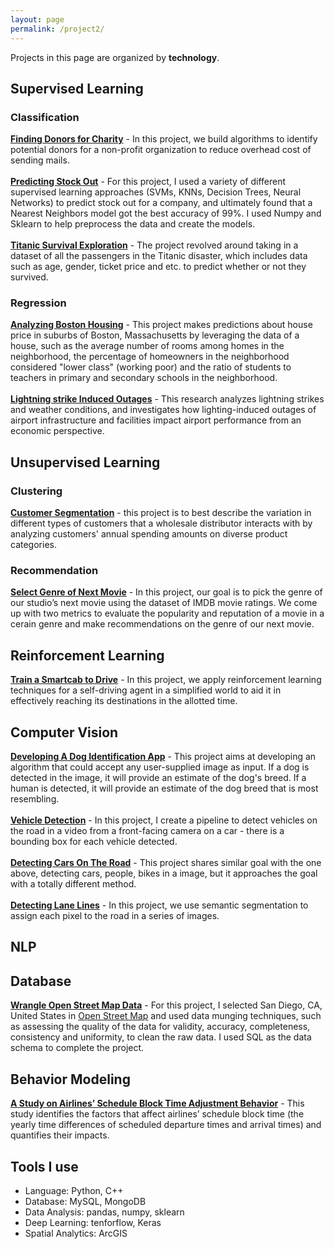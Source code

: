 ```yaml
---
layout: page
permalink: /project2/
---
```


Projects in this page are organized by **technology**.

## Supervised Learning
### Classification
<a href="https://wzding.github.io/wzding.github.io/projects/Finding_Donors_for_Charity.html" target="_blank">**Finding Donors for Charity**</a> - In this project, we build algorithms to identify potential donors for a non-profit organization to reduce overhead cost of sending mails.
<br><br><a href="https://wzding.github.io/wzding.github.io/projects/stock_out_prediction.html" target="_blank">**Predicting Stock Out**</a> - For this project, I used a variety of different supervised learning approaches (SVMs, KNNs, Decision Trees, Neural Networks) to predict stock out for a company, and ultimately found that a Nearest Neighbors model got the best accuracy of 99%. I used Numpy and Sklearn to help preprocess the data and create the models.
<br><br><a href="https://wzding.github.io/wzding.github.io/projects/Titanic_Survival_Exploration.html" target="_blank">**Titanic Survival Exploration**</a> - The project revolved around taking in a dataset of all the passengers in the Titanic disaster, which includes data such as age, gender, ticket price and etc. to predict whether or not they survived. 

### Regression
<a href="https://wzding.github.io/wzding.github.io/projects/Boston_Housing.html" target="_blank">**Analyzing Boston Housing**</a> - This project makes predictions about house price in suburbs of Boston, Massachusetts by leveraging the data of a house, such as the average number of rooms among homes in the neighborhood, the percentage of homeowners in the neighborhood considered "lower class" (working poor) and the ratio of students to teachers in primary and secondary schools in the neighborhood.
<br><br><a href="https://wzding.github.io/wzding.github.io/projects/LightningstrikeInducedOutages.pdf" target="_blank">**Lightning strike Induced Outages**</a> - This research analyzes lightning strikes and weather conditions, and investigates how lighting-induced outages of airport infrastructure and facilities impact airport performance from an economic perspective.

## Unsupervised Learning
### Clustering
<a href="https://wzding.github.io/wzding.github.io/projects/Customer_Segments.html" target="_blank">**Customer Segmentation**</a> - this project is to best describe the variation in different types of customers that a wholesale distributor interacts with by analyzing customers' annual spending amounts on diverse product categories.
### Recommendation
<a href="https://wzding.github.io/wzding.github.io/projects/Select_Genre_of_Next_Movie.html" target="_blank">**Select Genre of Next Movie**</a> - In this project, our goal is to pick the genre of our studio’s next movie using the dataset of IMDB movie ratings. We come up with two metrics to evaluate the popularity and reputation of a movie in a cerain genre and make recommendations on the genre of our next movie.

## Reinforcement Learning
<a href="" target="_blank">**Train a Smartcab to Drive**</a> - In this project, we apply reinforcement learning techniques for a self-driving agent in a simplified world to aid it in effectively reaching its destinations in the allotted time.

## Computer Vision
<a href="https://wzding.github.io/wzding.github.io/projects/Dog_Identification_App.html" target="_blank">**Developing A Dog Identification App**</a> - This project aims at developing an algorithm that could accept any user-supplied image as input. If a dog is detected in the image, it will provide an estimate of the dog's breed. If a human is detected, it will provide an estimate of the dog breed that is most resembling.
<br><br><a href="https://wzding.github.io/wzding.github.io/projects/Vehicle_Detection.html" target="_blank">**Vehicle Detection**</a> - In this project, I create a pipeline to detect vehicles on the road in a video from a front-facing camera on a car - there is a bounding box for each vehicle detected. 
<br><br><a href="https://wzding.github.io/wzding.github.io/projects/Object_Detection_MobileNets_SSD.html" target="_blank">**Detecting Cars On The Road**</a> - This project shares similar goal with the one above, detecting cars, people, bikes in a image, but it approaches the goal with a totally different method.
<br><br><a href="https://wzding.github.io/wzding.github.io/projects/Semantic_Segmentation.html" target="_blank">**Detecting Lane Lines**</a> - In this project, we use semantic segmentation to assign each pixel to the road in a series of images.

## NLP


## Database
<a href="https://wzding.github.io/wzding.github.io/projects/Wrangle_OpenStreetMap.html" target="_blank">**Wrangle Open Street Map Data**</a> - For this project, I selected San Diego, CA, United States in [Open Street Map](https://www.openstreetmap.org) and used data munging techniques, such as assessing the quality of the data for validity, accuracy, completeness, consistency and uniformity, to clean the raw data. I used SQL as the data schema to complete the project.

## Behavior Modeling
<a href="https://wzding.github.io/wzding.github.io/projects/AirlinesScheduleBlockTimeAdjustmentBehavior.pdf" target="_blank">**A Study on Airlines’ Schedule Block Time Adjustment Behavior**</a> - This study identifies the factors that affect airlines’ schedule block time (the yearly time differences of scheduled departure times and arrival times) and quantifies their impacts.

## Tools I use
* Language: Python, C++
* Database: MySQL, MongoDB
* Data Analysis: pandas, numpy, sklearn
* Deep Learning: tenforflow, Keras
* Spatial Analytics: ArcGIS



